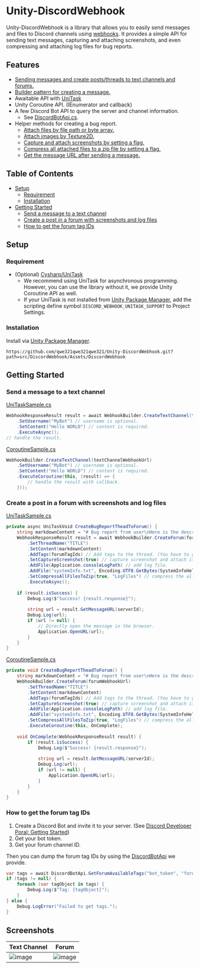 # Unity-DiscordWebhook


Unity-DiscordWebhook is a library that allows you to easily send messages and files to Discord channels using [webhooks](https://discord.com/developers/docs/resources/webhook). It provides a simple API for sending text messages, capturing and attaching screenshots, and even compressing and attaching log files for bug reports.

## Features
* [Sending messages and create posts/threads to text channels and forums.](#getting-started)
* [Builder pattern for creating a message.](#getting-started)
* Awaitable API with [UniTask](https://github.com/Cysharp/UniTask)
* Unity Coroutine API. (IEnumerator and callback)
* A few Discord Bot API to query the server and channel information. 
  * See [DiscordBotApi.cs](/src/DiscordWebhook/Assets/DiscordWebhook/Utility/DiscordBotApi.cs).
* Helper methods for creating a bug report.
  * [Attach files by file path or byte array.](#create-a-post-in-a-forum-with-screenshots-and-log-files)
  * [Attach images by Texture2D.](/src/DiscordWebhook/Assets/DiscordWebhook/WebhookBuilder.cs#L120)
  * [Capture and attach screenshots by setting a flag.](#create-a-post-in-a-forum-with-screenshots-and-log-files)
  * [Compress all attached files to a zip file by setting a flag.](#create-a-post-in-a-forum-with-screenshots-and-log-files)
  * [Get the message URL after sending a message.](#create-a-post-in-a-forum-with-screenshots-and-log-files)

## Table of Contents
- [Setup](#setup)
  - [Requirement](#requirement)
  - [Installation](#installation)
- [Getting Started](#getting-started)
  - [Send a message to a text channel](#send-a-message-to-a-text-channel)
  - [Create a post in a forum with screenshots and log files](#create-a-post-in-a-forum-with-screenshots-and-log-files)
  - [How to get the forum tag IDs](#how-to-get-the-forum-tag-ids)
 
## Setup
### Requirement 
* (Optional) [Cysharp/UniTask](https://github.com/Cysharp/UniTask)
	* We recommend using UniTask for asynchronous programming. However, you can use the library without it, we provide Unity Coroutine API as well.
	* If your UniTask is not installed from [Unity Package Manager](https://docs.unity3d.com/Manual/upm-ui.html), add the scripting define symbol `DISCORD_WEBHOOK_UNITASK_SUPPORT` to Project Settings.

### Installation
Install via [Unity Package Manager](https://docs.unity3d.com/Manual/upm-ui.html).

```
https://github.com/qwe321qwe321qwe321/Unity-DiscordWebhook.git?path=src/DiscordWebhook/Assets/DiscordWebhook
```

## Getting Started

### Send a message to a text channel
[UniTaskSample.cs](/src/DiscordWebhook/Assets/Samples/UniTaskSample.cs)
```csharp
WebhookResponseResult result = await WebhookBuilder.CreateTextChannel(textChannelWebhookUrl)
	.SetUsername("MyBot") // username is optional.
	.SetContent("Hello WORLD") // content is required.
	.ExecuteAsync();
// handle the result.
```

[CoroutineSample.cs](/src/DiscordWebhook/Assets/Samples/CoroutineSample.cs)
```csharp
WebhookBuilder.CreateTextChannel(textChannelWebhookUrl)
	.SetUsername("MyBot") // username is optional.
	.SetContent("Hello WORLD") // content is required.
	.ExecuteCoroutine(this, (result) => {
    	// handle the result with callback.
	}));
```

### Create a post in a forum with screenshots and log files
[UniTaskSample.cs](/src/DiscordWebhook/Assets/Samples/UniTaskSample.cs)
```csharp
private async UniTaskVoid CreateBugReportTheadToForum() {
	string markdownContent = "# Bug report from user\nHere is the description.\n" + SystemInfoHelper.GetSystemInfoInMarkdownList();
	WebhookResponseResult result = await WebhookBuilder.CreateForum(forumWebhookUrl)
		.SetThreadName("TITLE")
		.SetContent(markdownContent)
		.AddTags(forumTagIds) // Add tags to the thread. (You have to get the tag IDs by DiscordBotApi upfront.)
		.SetCaptureScreenshot(true) // capture screenshot and attach it.
		.AddFile(Application.consoleLogPath) // add log file.
		.AddFile("systemInfo.txt", Encoding.UTF8.GetBytes(SystemInfoHelper.GetSystemInfoInMarkdownList())) // add system info.
		.SetCompressAllFilesToZip(true, "LogFiles") // compress the all files to a zip named "LogFiles.zip"
		.ExecuteAsync();
	
	if (result.isSuccess) {
		Debug.Log($"Success! {result.response}");
		
		string url = result.GetMessageURL(serverId);
		Debug.Log(url);
		if (url != null) {
			// Directly open the message in the browser.
			Application.OpenURL(url);
		}
	}
}
```

[CoroutineSample.cs](/src/DiscordWebhook/Assets/Samples/CoroutineSample.cs)
```csharp
private void CreateBugReportTheadToForum() {
	string markdownContent = "# Bug report from user\nHere is the description.\n" + SystemInfoHelper.GetSystemInfoInMarkdownList();
	WebhookBuilder.CreateForum(forumWebhookUrl)
		.SetThreadName("TITLE")
		.SetContent(markdownContent)
		.AddTags(forumTagIds) // Add tags to the thread. (You have to get the tag IDs by DiscordBotApi upfront.)
		.SetCaptureScreenshot(true) // capture screenshot and attach it.
		.AddFile(Application.consoleLogPath) // add log file.
		.AddFile("systemInfo.txt", Encoding.UTF8.GetBytes(SystemInfoHelper.GetSystemInfoInMarkdownList())) // add system info.
		.SetCompressAllFilesToZip(true, "LogFiles") // compress the all files to a zip named "LogFiles.zip"
		.ExecuteCoroutine(this, OnComplete);
	
	void OnComplete(WebhookResponseResult result) {
		if (result.isSuccess) {
			Debug.Log($"Success! {result.response}");
			
			string url = result.GetMessageURL(serverId);
			Debug.Log(url);
			if (url != null) {
				Application.OpenURL(url);
			}
		}
	}
}
```

### How to get the forum tag IDs
1. Create a Discord Bot and invite it to your server. (See [Discord Developer Poral: Getting Started](https://discord.com/developers/docs/quick-start/getting-started))
2. Get your bot token.
3. Get your forum channel ID.

Then you can dump the forum tag IDs by using the [DiscordBotApi](/src/DiscordWebhook/Assets/DiscordWebhook/Utility/DiscordBotApi.cs) we provide.
```csharp
var tags = await DiscordBotApi.GetForumAvailableTags("bot_token", "forum_channel_id");
if (tags != null) {
    foreach (var tagObject in tags) {
        Debug.Log($"Tag: {tagObject}");
    }
} else {
    Debug.LogError("Failed to get tags.");
}
```

## Screenshots
| Text Channel | Forum |
|--|--|
| ![image](https://github.com/qwe321qwe321qwe321/Unity-DiscordWebhook/assets/23000374/613f729b-f738-48da-a37f-c5729cbe37f0)| ![image](https://github.com/qwe321qwe321qwe321/Unity-DiscordWebhook/assets/23000374/4b0a1b76-1059-4885-b19b-6409e4aecb29)|

